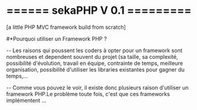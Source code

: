 # ====== sekaPHP V 0.1 =========
[a little PHP MVC framework build from scratch]

#*Pourquoi utiliser un Framework PHP ? 

-- Les raisons qui poussent les coders à opter pour un framework sont nombreuses et dependent souvent du projet (sa taille, sa complexité, possibilité d'évolution, travail en équipe, contrainte de temps, meilleure organisation, possibilité d'utiliser les libraries existantes pour gagner du temps,... 

-- Comme vous pouvez le voir, il existe donc plusieurs raison d'utiliser un framework PHP.Le problème toute fois, c'est que ces frameworks implémentent ...
